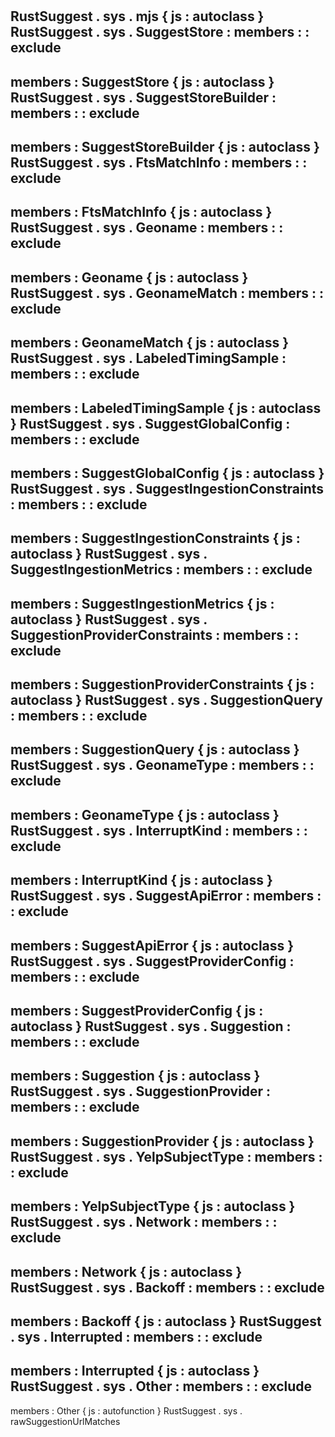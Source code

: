 #
RustSuggest
.
sys
.
mjs
{
js
:
autoclass
}
RustSuggest
.
sys
.
SuggestStore
:
members
:
:
exclude
-
members
:
SuggestStore
{
js
:
autoclass
}
RustSuggest
.
sys
.
SuggestStoreBuilder
:
members
:
:
exclude
-
members
:
SuggestStoreBuilder
{
js
:
autoclass
}
RustSuggest
.
sys
.
FtsMatchInfo
:
members
:
:
exclude
-
members
:
FtsMatchInfo
{
js
:
autoclass
}
RustSuggest
.
sys
.
Geoname
:
members
:
:
exclude
-
members
:
Geoname
{
js
:
autoclass
}
RustSuggest
.
sys
.
GeonameMatch
:
members
:
:
exclude
-
members
:
GeonameMatch
{
js
:
autoclass
}
RustSuggest
.
sys
.
LabeledTimingSample
:
members
:
:
exclude
-
members
:
LabeledTimingSample
{
js
:
autoclass
}
RustSuggest
.
sys
.
SuggestGlobalConfig
:
members
:
:
exclude
-
members
:
SuggestGlobalConfig
{
js
:
autoclass
}
RustSuggest
.
sys
.
SuggestIngestionConstraints
:
members
:
:
exclude
-
members
:
SuggestIngestionConstraints
{
js
:
autoclass
}
RustSuggest
.
sys
.
SuggestIngestionMetrics
:
members
:
:
exclude
-
members
:
SuggestIngestionMetrics
{
js
:
autoclass
}
RustSuggest
.
sys
.
SuggestionProviderConstraints
:
members
:
:
exclude
-
members
:
SuggestionProviderConstraints
{
js
:
autoclass
}
RustSuggest
.
sys
.
SuggestionQuery
:
members
:
:
exclude
-
members
:
SuggestionQuery
{
js
:
autoclass
}
RustSuggest
.
sys
.
GeonameType
:
members
:
:
exclude
-
members
:
GeonameType
{
js
:
autoclass
}
RustSuggest
.
sys
.
InterruptKind
:
members
:
:
exclude
-
members
:
InterruptKind
{
js
:
autoclass
}
RustSuggest
.
sys
.
SuggestApiError
:
members
:
:
exclude
-
members
:
SuggestApiError
{
js
:
autoclass
}
RustSuggest
.
sys
.
SuggestProviderConfig
:
members
:
:
exclude
-
members
:
SuggestProviderConfig
{
js
:
autoclass
}
RustSuggest
.
sys
.
Suggestion
:
members
:
:
exclude
-
members
:
Suggestion
{
js
:
autoclass
}
RustSuggest
.
sys
.
SuggestionProvider
:
members
:
:
exclude
-
members
:
SuggestionProvider
{
js
:
autoclass
}
RustSuggest
.
sys
.
YelpSubjectType
:
members
:
:
exclude
-
members
:
YelpSubjectType
{
js
:
autoclass
}
RustSuggest
.
sys
.
Network
:
members
:
:
exclude
-
members
:
Network
{
js
:
autoclass
}
RustSuggest
.
sys
.
Backoff
:
members
:
:
exclude
-
members
:
Backoff
{
js
:
autoclass
}
RustSuggest
.
sys
.
Interrupted
:
members
:
:
exclude
-
members
:
Interrupted
{
js
:
autoclass
}
RustSuggest
.
sys
.
Other
:
members
:
:
exclude
-
members
:
Other
{
js
:
autofunction
}
RustSuggest
.
sys
.
rawSuggestionUrlMatches

